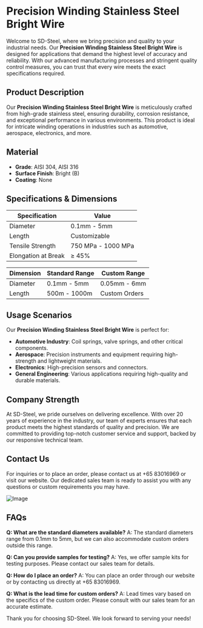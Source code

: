 # Precision Winding Stainless Steel Bright Wire

Welcome to SD-Steel, where we bring precision and quality to your industrial needs. Our **Precision Winding Stainless Steel Bright Wire** is designed for applications that demand the highest level of accuracy and reliability. With our advanced manufacturing processes and stringent quality control measures, you can trust that every wire meets the exact specifications required.

## Product Description
Our **Precision Winding Stainless Steel Bright Wire** is meticulously crafted from high-grade stainless steel, ensuring durability, corrosion resistance, and exceptional performance in various environments. This product is ideal for intricate winding operations in industries such as automotive, aerospace, electronics, and more.

## Material
- **Grade**: AISI 304, AISI 316
- **Surface Finish**: Bright (B)
- **Coating**: None

## Specifications & Dimensions

| Specification | Value |
|---------------|-------|
| Diameter      | 0.1mm - 5mm |
| Length        | Customizable |
| Tensile Strength | 750 MPa - 1000 MPa |
| Elongation at Break | ≥ 45% |

| Dimension | Standard Range | Custom Range |
|-----------|----------------|--------------|
| Diameter  | 0.1mm - 5mm     | 0.05mm - 6mm |
| Length    | 500m - 1000m    | Custom Orders |

## Usage Scenarios
Our **Precision Winding Stainless Steel Bright Wire** is perfect for:
- **Automotive Industry**: Coil springs, valve springs, and other critical components.
- **Aerospace**: Precision instruments and equipment requiring high-strength and lightweight materials.
- **Electronics**: High-precision sensors and connectors.
- **General Engineering**: Various applications requiring high-quality and durable materials.

## Company Strength
At SD-Steel, we pride ourselves on delivering excellence. With over 20 years of experience in the industry, our team of experts ensures that each product meets the highest standards of quality and precision. We are committed to providing top-notch customer service and support, backed by our responsive technical team.

## Contact Us
For inquiries or to place an order, please contact us at +65 83016969 or visit our website. Our dedicated sales team is ready to assist you with any questions or custom requirements you may have.

![Image](https://github.com/user-attachments/assets/2567258e-e124-4816-932d-1809bd27ef0b)

## FAQs
**Q: What are the standard diameters available?**
A: The standard diameters range from 0.1mm to 5mm, but we can also accommodate custom orders outside this range.

**Q: Can you provide samples for testing?**
A: Yes, we offer sample kits for testing purposes. Please contact our sales team for details.

**Q: How do I place an order?**
A: You can place an order through our website or by contacting us directly at +65 83016969.

**Q: What is the lead time for custom orders?**
A: Lead times vary based on the specifics of the custom order. Please consult with our sales team for an accurate estimate.

Thank you for choosing SD-Steel. We look forward to serving your needs!